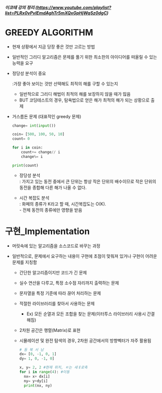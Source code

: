 ##### 이코테 강의 정리 (https://www.youtube.com/playlist?list=PLRx0vPvlEmdAghTr5mXQxGpHjWqSz0dgC)
# GREEDY ALGORITHM
- 현재 상황에서 지금 당장 좋은 것만 고르는 방법
- 일반적인 그리디 알고리즘은 문제를 풀기 위한 최소한의 아이디어를 떠올릴 수 있는 능력을 요구
- 정당성 분석이 중요

    :가장 좋아 보이는 것만 선택해도 최적의 해를 구할 수 있는지
  - 일반적으로 그리디 해법이 최적의 해를 보장하지 않을 때가 많음
  - BUT 코딩테스트의 경우, 탐욕법으로 얻은 해가 최적의 해가 되는 상황으로 출제

+ 거스름돈 문제 (대표적인 greedy 문제)
    ```python
    change= int(input())

    coin= [500, 100, 50, 10]
    count= 0

    for i in coin:
        count+= change// i
        change%= i

    print(count)
    ```
    + 장당성 분석 <br>
    : 가지고 있는 동전 중에서 큰 단위는 항상 작은 단위의 배수이므로 작은 단위의 동전을 종합해 다른 해가 나올 수 없다. 
    
    + 시간 복잡도 분석 <br>
    : 화페의 종류가 K라고 할 때, 시간복잡도는 O(K). <br> - 전체 동전의 종류에만 영향을 받음

# 구현_Implementation
- 머릿속에 있는 알고리즘을 소스코드로 바꾸는 과정
- 일반적으로, 문제에서 요구하는 내용이 구현에 초점이 맞춰져 있거나 구현이 어려운 문제를 지칭함
  
  - 간단한 알고리즘이지만 코드가 긴 문제
  - 실수 연산을 다루고, 특정 소수점 자리까지 출력하는 문제
  - 문자열을 특정 기준에 따라 끊어 처리하는 문제
  - 적절한 라이브러리를 찾아서 사용하는 문제
    - Ex) 모든 순열과 모든 조합을 찾는 문제(이터투스 라이브러리 사용시 간결해짐)

  - 2차원 공간은 행렬(Matrix)로 표현
  - 시뮬레이션 및 완전 탐색의 경우, 2차원 공간에서의 방향벡터가 자주 활용됨
     ```python
    # 동 북 서 남 
     dx= [0, -1, 0, 1]
     dy= 1, 0, -1, 0]

     x, y= 2, 2 #현재 위치, ㅌ는 새ㅔ로축
     for i in range(4): #이동
       nx= x+ dx[i]
       ny= y+dy[i]
       print(nx, ny)
     ```
